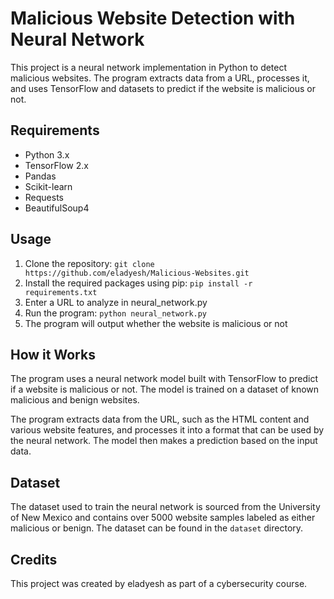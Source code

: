 # Malicious Website Detection with Neural Network

This project is a neural network implementation in Python to detect malicious websites. The program extracts data from a URL, processes it, and uses TensorFlow and datasets to predict if the website is malicious or not.

## Requirements

- Python 3.x
- TensorFlow 2.x
- Pandas
- Scikit-learn
- Requests
- BeautifulSoup4

## Usage

1. Clone the repository: `git clone https://github.com/eladyesh/Malicious-Websites.git`
2. Install the required packages using pip: `pip install -r requirements.txt`
3. Enter a URL to analyze in neural_network.py
4. Run the program: `python neural_network.py`
5. The program will output whether the website is malicious or not

## How it Works

The program uses a neural network model built with TensorFlow to predict if a website is malicious or not. The model is trained on a dataset of known malicious and benign websites.

The program extracts data from the URL, such as the HTML content and various website features, and processes it into a format that can be used by the neural network. The model then makes a prediction based on the input data.

## Dataset

The dataset used to train the neural network is sourced from the University of New Mexico and contains over 5000 website samples labeled as either malicious or benign. The dataset can be found in the `dataset` directory.

## Credits

This project was created by eladyesh as part of a cybersecurity course.
